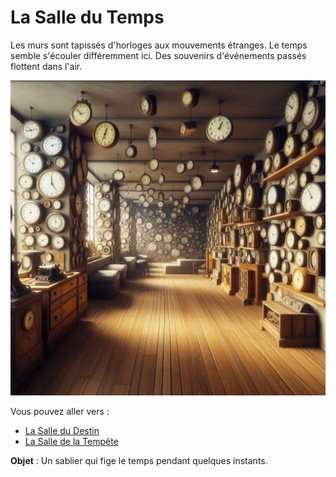 # La Salle du Temps

Les murs sont tapissés d'horloges aux mouvements étranges. Le temps semble s'écouler différemment ici. Des souvenirs d'événements passés flottent dans l'air.

![Salle du Temps](images/room_10.jpeg)

Vous pouvez aller vers :
- [La Salle du Destin](salle9.md)
- [La Salle de la Tempête](salle11.md)

**Objet** : Un sablier qui fige le temps pendant quelques instants.
